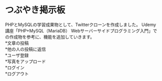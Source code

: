 # つぶやき掲示板  
PHPとMySQLの学習成果物として、Twitterクローンを作成しました。
Udemy講座「PHP+MySQL（MariaDB） Webサーバーサイドプログラミング入門」での作成物を参考に、機能を追加していきます。  
*文章の投稿  
*他の人の投稿に返信  
*ユーザ登録  
*写真をアップロード  
*ログイン  
*ログアウト  
